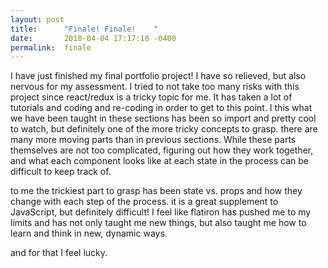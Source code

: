 ```yaml
---
layout: post
title:      "Finale! Finale!    "
date:       2018-04-04 17:17:18 -0400
permalink:  finale
---
```



I have just finished my final portfolio project! I have so relieved, but also nervous for my assessment. I tried to not take too many risks with this project since react/redux is a tricky topic for me. It has taken a lot of tutorials and coding and re-coding in order to get to this point. I this what we have been taught in these sections has been so import and pretty cool to watch, but definitely one of the more tricky concepts to grasp. there are many more moving parts than in previous sections. While these parts themselves are not too complicated, figuring out how they work together, and what each component looks like at each state in the process can be difficult to keep track of. 

to me the trickiest part to grasp has been state vs. props and how they change with each step of the process. it is a great supplement to JavaScript, but definitely difficult! I feel like flatiron has pushed me to my limits and has not only taught me new things, but also taught me how to learn and think in new, dynamic ways. 

and for that I feel lucky. 
